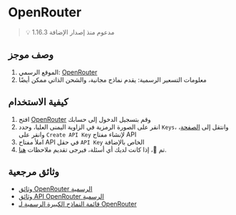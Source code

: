 # OpenRouter

> 💡 مدعوم منذ إصدار الإضافة 1.16.3

## وصف موجز

1.  الموقع الرسمي: [OpenRouter](https://openrouter.ai/)
2.  معلومات التسعير الرسمية: يقدم نماذج مجانية، والشحن الذاتي ممكن أيضًا

## كيفية الاستخدام

1.  افتح [OpenRouter](https://openrouter.ai/) وقم بتسجيل الدخول إلى حسابك
2.  انقر على الصورة الرمزية في الزاوية اليمنى العليا، وحدد `Keys`، وانتقل إلى [الصفحة](https://openrouter.ai/settings/keys)، وانقر على `Create API Key` لإنشاء مفتاح API
3.  املأ مفتاح API في حقل `API Key` الخاص بالإضافة
4.  تم 🎉، إذا كانت لديك أي أسئلة، فيرجى تقديم ملاحظات [هنا](https://github.com/immersive-translate/immersive-translate/issues/137).

## وثائق مرجعية

-   [وثائق OpenRouter الرسمية](https://openrouter.ai/docs/quickstart)
-   [وثائق API OpenRouter الرسمية](https://openrouter.ai/docs/api-reference/overview)
-   [قائمة النماذج الكبيرة الرسمية لـ OpenRouter](https://openrouter.ai/models)
